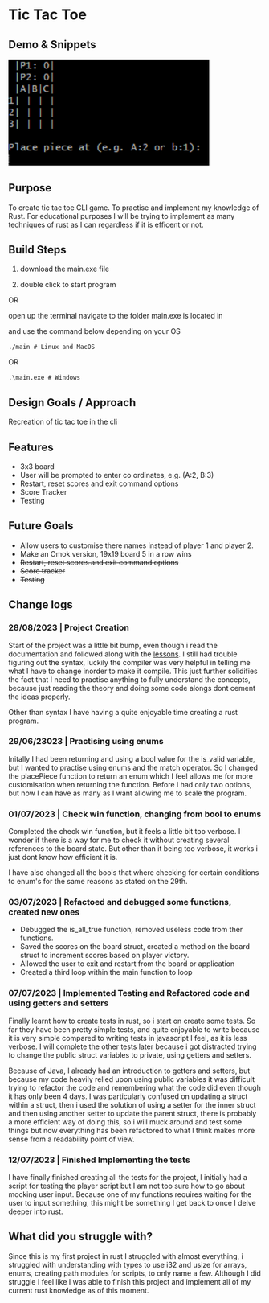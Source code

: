 # Tic Tac Toe

## Demo & Snippets

<img src="./assets/readme/game.png" alt="game start" width="400"/>

## Purpose
To create tic tac toe CLI game.
To practise and implement my knowledge of Rust.
For educational purposes I will be trying to implement as many techniques of rust as I can regardless if it is efficent or not.


## Build Steps

1. download the main.exe file

2. double click to start program 

OR

open up the terminal
navigate to the folder main.exe is located in

and use the command below depending on your OS

```
./main # Linux and MacOS
```

OR
```
.\main.exe # Windows
```


## Design Goals / Approach

Recreation of tic tac toe in the cli


## Features

- 3x3 board
- User will be prompted to enter co ordinates, e.g. (A:2, B:3)
- Restart, reset scores and exit command options
- Score Tracker
- Testing


<!-- ## Known issues

-   Remaining bugs, things that have been left unfixed
-   Features that are buggy / flimsy

--- -->

## Future Goals

- Allow users to customise there names instead of player 1 and player 2.
- Make an Omok version, 19x19 board 5 in a row wins
- ~~Restart, reset scores and exit command options~~
- ~~Score tracker~~
- ~~Testing~~


## Change logs

### 28/08/2023 | Project Creation
 Start of the project was a little bit bump, even though i read the documentation and followed along with the [lessons](https://doc.rust-lang.org/book/). I still had trouble figuring out the syntax, luckily the compiler was very helpful in telling me what I have to change inorder to make it compile. This just further solidifies the fact that I need to practise anything to fully understand the concepts, because just reading the theory and doing some code alongs dont cement the ideas properly.

 Other than syntax I have having a quite enjoyable time creating a rust program.

### 29/06/23023 | Practising using enums

 Initally I had been returning and using a bool value for the is_valid variable, but I wanted to practise using enums and the match operator. So I changed the placePiece function to return an enum which I feel allows me for more customisation when returning the function. Before I had only two options, but now I can have as many as I want allowing me to scale the program. 

### 01/07/2023 | Check win function, changing from bool to enums

 Completed the check win function, but it feels a little bit too verbose. I wonder if there is a way for me to check it without creating several references to the board state. But other than it being too verbose, it works i just dont know how efficient it is.

 I have also changed all the bools that where checking for certain conditions to enum's for the same reasons as stated on the 29th.

### 03/07/2023 | Refactoed and debugged some functions, created new ones

- Debugged the is_all_true function, removed useless code from ther functions.
- Saved the scores on the board struct, created a method on the board struct to increment scores based on player victory.
- Allowed the user to exit and restart from the board or application
- Created a third loop within the main function to loop

### 07/07/2023 | Implemented Testing and Refactored code and using getters and setters

Finally learnt how to create tests in rust, so i start on create some tests. So far they have been pretty simple tests,
and quite enjoyable to write because it is very simple compared to writing tests in javascript I feel, as it is less verbose. I will complete the other tests later because i got distracted trying to change the public struct variables to private, using getters and setters. 

Because of Java, I already had an introduction to getters and setters, but because my code heavily relied upon using public variables it was difficult trying to refactor the code and remembering what the code did even though it has only been 4 days. I was particularly confused on updating a struct within a struct, then i used the solution of using a setter for the inner struct and then using another setter to update the parent struct, there is probably a more efficient way of doing this, so i will muck around and test some things but now everything has been refactored to what I think makes more sense from a readability point of view.

### 12/07/2023 | Finished Implementing the tests

I have finally finished creating all the tests for the project, I initially had a script for testing the player script but I am not too sure how to go about mocking user input. Because one of my functions requires waiting for the user to input something, this might be something I get back to once I delve deeper into rust.


## What did you struggle with?

Since this is my first project in rust I struggled with almost everything, i struggled with understanding with types to use i32 and usize for arrays, enums, creating path modules for scripts, to only name a few. Although I did struggle I feel like I was able to finish this project and implement all of my current rust knowledge as of this moment.
